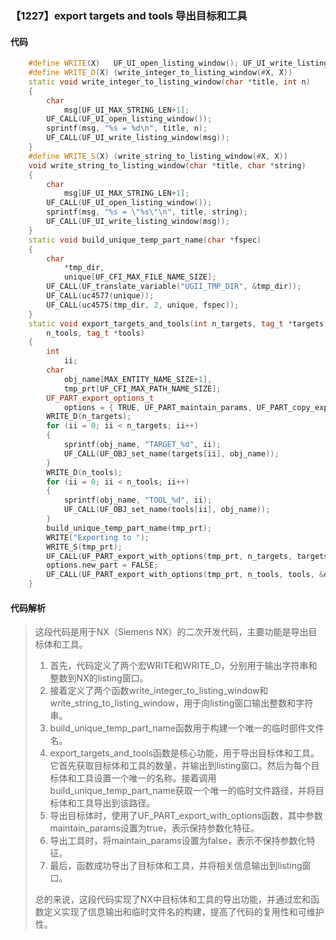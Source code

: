 ### 【1227】export targets and tools 导出目标和工具

#### 代码

```cpp
    #define WRITE(X)   UF_UI_open_listing_window(); UF_UI_write_listing_window(X)  
    #define WRITE_D(X) (write_integer_to_listing_window(#X, X))  
    static void write_integer_to_listing_window(char *title, int n)  
    {  
        char  
            msg[UF_UI_MAX_STRING_LEN+1];  
        UF_CALL(UF_UI_open_listing_window());  
        sprintf(msg, "%s = %d\n", title, n);  
        UF_CALL(UF_UI_write_listing_window(msg));  
    }  
    #define WRITE_S(X) (write_string_to_listing_window(#X, X))  
    void write_string_to_listing_window(char *title, char *string)  
    {  
        char  
            msg[UF_UI_MAX_STRING_LEN+1];  
        UF_CALL(UF_UI_open_listing_window());  
        sprintf(msg, "%s = \"%s\"\n", title, string);  
        UF_CALL(UF_UI_write_listing_window(msg));  
    }  
    static void build_unique_temp_part_name(char *fspec)  
    {  
        char  
            *tmp_dir,  
            unique[UF_CFI_MAX_FILE_NAME_SIZE];  
        UF_CALL(UF_translate_variable("UGII_TMP_DIR", &tmp_dir));  
        UF_CALL(uc4577(unique));  
        UF_CALL(uc4575(tmp_dir, 2, unique, fspec));  
    }  
    static void export_targets_and_tools(int n_targets, tag_t *targets, int  
        n_tools, tag_t *tools)  
    {  
        int  
            ii;  
        char  
            obj_name[MAX_ENTITY_NAME_SIZE+1],  
            tmp_prt[UF_CFI_MAX_PATH_NAME_SIZE];  
        UF_PART_export_options_t  
            options = { TRUE, UF_PART_maintain_params, UF_PART_copy_exp_deeply };  
        WRITE_D(n_targets);  
        for (ii = 0; ii < n_targets; ii++)  
        {  
            sprintf(obj_name, "TARGET_%d", ii);  
            UF_CALL(UF_OBJ_set_name(targets[ii], obj_name));  
        }  
        WRITE_D(n_tools);  
        for (ii = 0; ii < n_tools; ii++)  
        {  
            sprintf(obj_name, "TOOL_%d", ii);  
            UF_CALL(UF_OBJ_set_name(tools[ii], obj_name));  
        }  
        build_unique_temp_part_name(tmp_prt);  
        WRITE("Exporting to ");  
        WRITE_S(tmp_prt);  
        UF_CALL(UF_PART_export_with_options(tmp_prt, n_targets, targets, &options));  
        options.new_part = FALSE;  
        UF_CALL(UF_PART_export_with_options(tmp_prt, n_tools, tools, &options));  
    }

```

#### 代码解析

> 这段代码是用于NX（Siemens NX）的二次开发代码，主要功能是导出目标体和工具。
>
> 1. 首先，代码定义了两个宏WRITE和WRITE_D，分别用于输出字符串和整数到NX的listing窗口。
> 2. 接着定义了两个函数write_integer_to_listing_window和write_string_to_listing_window，用于向listing窗口输出整数和字符串。
> 3. build_unique_temp_part_name函数用于构建一个唯一的临时部件文件名。
> 4. export_targets_and_tools函数是核心功能，用于导出目标体和工具。它首先获取目标体和工具的数量，并输出到listing窗口。然后为每个目标体和工具设置一个唯一的名称。接着调用build_unique_temp_part_name获取一个唯一的临时文件路径，并将目标体和工具导出到该路径。
> 5. 导出目标体时，使用了UF_PART_export_with_options函数，其中参数maintain_params设置为true，表示保持参数化特征。
> 6. 导出工具时，将maintain_params设置为false，表示不保持参数化特征。
> 7. 最后，函数成功导出了目标体和工具，并将相关信息输出到listing窗口。
>
> 总的来说，这段代码实现了NX中目标体和工具的导出功能，并通过宏和函数定义实现了信息输出和临时文件名的构建，提高了代码的复用性和可维护性。
>
